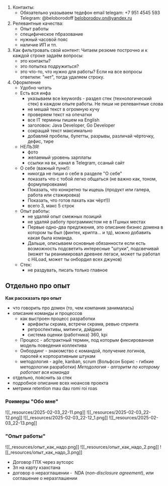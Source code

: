
1. Контакты:
	- Обязательно указываем тедефон email telegam:
		 +7 951 4545 593 Telegram: @beloborodoff
		 beloborodov.on@yandex.ru
2. Релевантные качества:
	- Опыт работы 
	- специфическое пбразование
	- нужный часовой пояс
	- наличие ИП и тп.
3. Как фильтровать свой контент:
	Читаем резюме построчно и к каждой строке задаём вопросы:
	- это контакты? 
	- это попытка подружиться?
	- это что-то, что нужно для работы?
	Если на все вопросы ответили: "нет",
	тогда удаляем строку.
4. Оформление
	- Удобно читать
	- Есть вся инфа
		- указываем все keywords - раздел стек (технологический стек) в каждом опыте работы. Не пиши не релевантные слова
		- не мешай текст в огромную кучу
		- проверяем текст на опечатки
		- все IT термины пишем на English
		- заголовок: Java Developer, Go Developer
		- сокращай текст максимально 
		- добавляй пробелы, булетты, разрывы, различай чёрточку, дефис, тире
	- НЕЛЬЗЯ!
		- фото
		- желаемый уровень зарплаты
		- ссылки на вк, канал в Telegram, ссаный сайт
	- О себе (важный пунк!):
		- никогда не пиши о себе в разделе "О себе"
		- показать что с тобой легко общаться (не важно как, тоном, формулировками)
		- Показать, что конкретно ты ищешь (продукт или галера, работа или стажировка)
		- Показать, что готов пахать как чёрт!))
		- всего 3, макс 5 строк
	 - Опыт работы:
		 - не удаляй опыт смежных позиций
		 - не удаляй работу программистом не в ITшных местах
		 - Первые одно-два предлжения, это описание бизнес домена в котором ты был (финтех, крипта... и тд), можно добавить какая была команда.
		 - Дальше, описываем основные обязанности
			если есть возможность подсветить интересные "штуки", подсвечивай (может ты реанимировал древнее легаси, может ты работал с HiLoad, может ты онбордил всех джунов)
	- Стек:
		- не раздувать, писать только главное 
## Отдельно про опыт

**Как рассказать про опыт**
- что говорить про домен (то, чем компания занималась)
- описание команды и процессов
	- как выстроен процесс разработки
		- арифакты скрама, встречи скрама, ревью спринта
		- ретроспективы, митинги, дэйдики
		- система оценки (работника) 360, kpi
	- Процесс - абстрактный термин, под которым фиксированная модель поведения коллектива
	- Онбординг - знакомство с командой, получение логинов, паролей к корпоративным штукам
	- методология - agile, kanban, scrum (Вольфсон Борис - гибкие методологии разработки)
		_Методология - алгоритм по которому работает вся команда_
- отдельно, пояснить за стек
- подробное описание всех нюансов проекта 
- метрики retention mau dau romi roi roas

### Роимеры "Обо мне"

![[_resources/2025-02-03_22-11.png]]
![[_resources/2025-02-03_22-12.png]]
![[_resources/2025-02-03_22-12_1.png]]
![[_resources/2025-02-03_22-13.png]]

### "Опыт работы"

![[_resources/опыт_как_надо.png]]
![[_resources/опыт_как_надо_2.png]]
![[_resources/опыт_как_надо_3.png]]

- Договор ГПХ через аутсорс
- Зп на карту кзахстана
- договор о неразглашении -  NDA (_non-disclosure agreement_), или соглашение о неразглашении